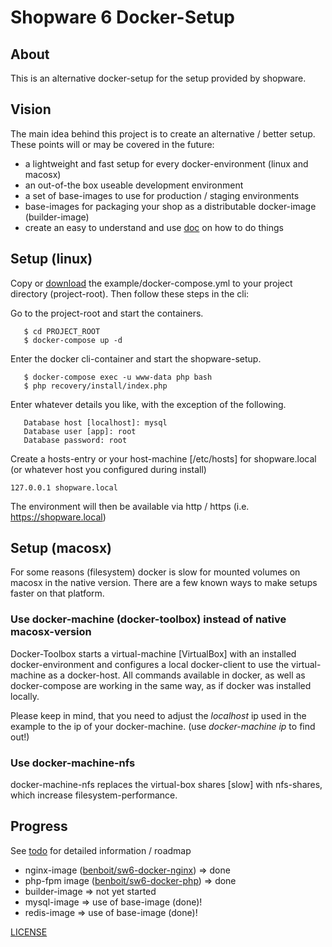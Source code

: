 # Shopware 6 Docker-Setup

## About
This is an alternative docker-setup for the setup provided by shopware.

## Vision
The main idea behind this project is to create an alternative / better setup. These
points will or may be covered in the future:

* a lightweight and fast setup for every docker-environment (linux and macosx)
* an out-of-the box useable development environment
* a set of base-images to use for production / staging environments
* base-images for packaging your shop as a distributable docker-image (builder-image)
* create an easy to understand and use [doc](doc/) on how to do things

## Setup (linux)
Copy or [download](https://raw.githubusercontent.com/benboit/sw6-docker/master/example/docker-compose.yml) the example/docker-compose.yml to your project directory (project-root). Then follow these steps in the cli:

Go to the project-root and start the containers.
 ```
    $ cd PROJECT_ROOT
    $ docker-compose up -d
 ```

Enter the docker cli-container and start the shopware-setup.
 ```
    $ docker-compose exec -u www-data php bash
    $ php recovery/install/index.php
 ```

Enter whatever details you like, with the exception of the following.
 ```
    Database host [localhost]: mysql
    Database user [app]: root
    Database password: root
 ```

Create a hosts-entry or your host-machine [/etc/hosts] for shopware.local (or whatever host you configured during install)
 ```
 127.0.0.1 shopware.local
 ```

The environment will then be available via http / https (i.e. https://shopware.local)

## Setup (macosx)
For some reasons (filesystem) docker is slow for mounted volumes on macosx in the native version. There are a few known ways to make setups faster on that platform.

### Use docker-machine (docker-toolbox) instead of native macosx-version
Docker-Toolbox starts a virtual-machine [VirtualBox] with an installed docker-environment and configures a local docker-client to use the virtual-machine as a docker-host. All commands available in docker, as well as docker-compose are working in the same way, as if docker was installed locally.

Please keep in mind, that you need to adjust the *localhost* ip used in the example to the ip of your docker-machine. (use *docker-machine ip* to find out!)

### Use docker-machine-nfs
docker-machine-nfs replaces the virtual-box shares [slow] with nfs-shares, which increase filesystem-performance.

## Progress
See [todo](TODO.md) for detailed information / roadmap
* nginx-image ([benboit/sw6-docker-nginx](https://hub.docker.com/r/benboit/sw6-docker-nginx)) => done
* php-fpm image ([benboit/sw6-docker-php](https://hub.docker.com/r/benboit/sw6-docker-php)) => done
* builder-image => not yet started
* mysql-image => use of base-image (done)!
* redis-image => use of base-image (done)!

[LICENSE](LICENSE.md)
